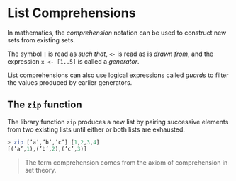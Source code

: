 # List Comprehensions

In mathematics, the *comprehension* notation can be used to construct new sets from existing sets.

The symbol `|` is read as *such that*, `<-` is read as is *drawn from*, and the expression `x <- [1..5]` is called a *generator*.

List comprehensions can also use logical expressions called *guards* to filter the values produced by earlier generators.

## The `zip` function

The library function `zip` produces a new list by pairing successive elements from two existing lists until either or both lists are exhausted.

```hs
> zip [’a’,’b’,’c’] [1,2,3,4]
[(’a’,1),(’b’,2),(’c’,3)]
```

> The term comprehension comes from the axiom of comprehension in set theory.
